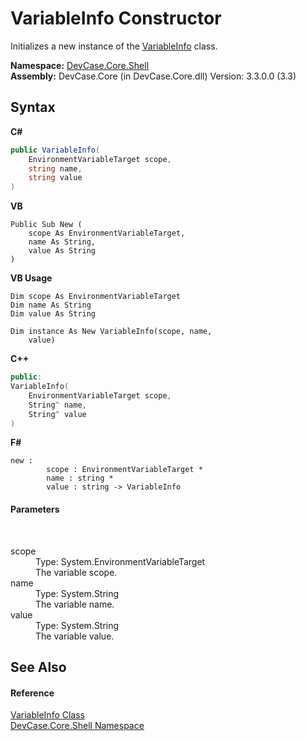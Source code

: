# VariableInfo Constructor 
 

Initializes a new instance of the <a href="T_DevCase_Core_Shell_VariableInfo">VariableInfo</a> class.

**Namespace:**&nbsp;<a href="N_DevCase_Core_Shell">DevCase.Core.Shell</a><br />**Assembly:**&nbsp;DevCase.Core (in DevCase.Core.dll) Version: 3.3.0.0 (3.3)

## Syntax

**C#**<br />
``` C#
public VariableInfo(
	EnvironmentVariableTarget scope,
	string name,
	string value
)
```

**VB**<br />
``` VB
Public Sub New ( 
	scope As EnvironmentVariableTarget,
	name As String,
	value As String
)
```

**VB Usage**<br />
``` VB Usage
Dim scope As EnvironmentVariableTarget
Dim name As String
Dim value As String

Dim instance As New VariableInfo(scope, name, 
	value)
```

**C++**<br />
``` C++
public:
VariableInfo(
	EnvironmentVariableTarget scope, 
	String^ name, 
	String^ value
)
```

**F#**<br />
``` F#
new : 
        scope : EnvironmentVariableTarget * 
        name : string * 
        value : string -> VariableInfo
```


#### Parameters
&nbsp;<dl><dt>scope</dt><dd>Type: System.EnvironmentVariableTarget<br />The variable scope.</dd><dt>name</dt><dd>Type: System.String<br />The variable name.</dd><dt>value</dt><dd>Type: System.String<br />The variable value.</dd></dl>

## See Also


#### Reference
<a href="T_DevCase_Core_Shell_VariableInfo">VariableInfo Class</a><br /><a href="N_DevCase_Core_Shell">DevCase.Core.Shell Namespace</a><br />